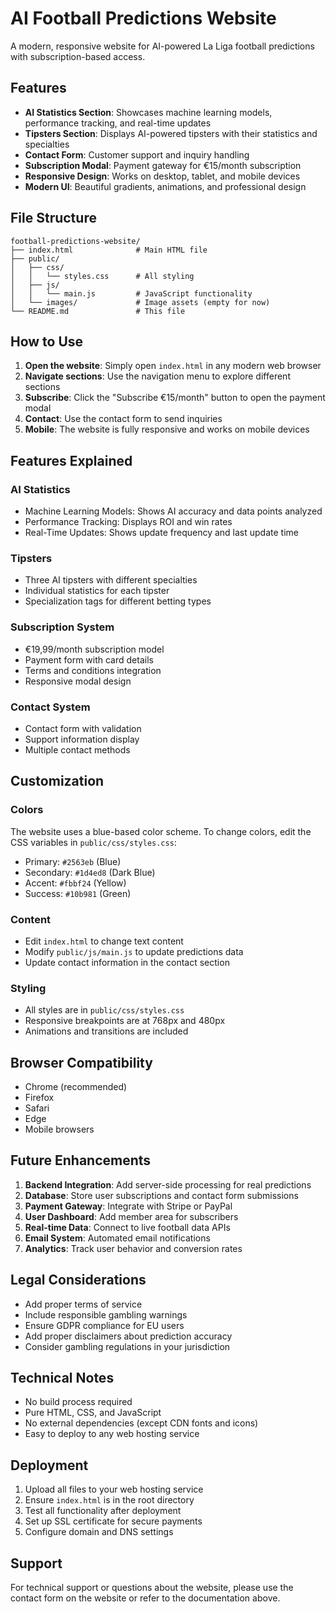 # AI Football Predictions Website

A modern, responsive website for AI-powered La Liga football predictions with subscription-based access.

## Features

- **AI Statistics Section**: Showcases machine learning models, performance tracking, and real-time updates
- **Tipsters Section**: Displays AI-powered tipsters with their statistics and specialties
- **Contact Form**: Customer support and inquiry handling
- **Subscription Modal**: Payment gateway for €15/month subscription
- **Responsive Design**: Works on desktop, tablet, and mobile devices
- **Modern UI**: Beautiful gradients, animations, and professional design

## File Structure

```
football-predictions-website/
├── index.html              # Main HTML file
├── public/
│   ├── css/
│   │   └── styles.css      # All styling
│   ├── js/
│   │   └── main.js         # JavaScript functionality
│   └── images/             # Image assets (empty for now)
└── README.md               # This file
```

## How to Use

1. **Open the website**: Simply open `index.html` in any modern web browser
2. **Navigate sections**: Use the navigation menu to explore different sections
3. **Subscribe**: Click the "Subscribe €15/month" button to open the payment modal
4. **Contact**: Use the contact form to send inquiries
5. **Mobile**: The website is fully responsive and works on mobile devices

## Features Explained

### AI Statistics
- Machine Learning Models: Shows AI accuracy and data points analyzed
- Performance Tracking: Displays ROI and win rates
- Real-Time Updates: Shows update frequency and last update time

### Tipsters
- Three AI tipsters with different specialties
- Individual statistics for each tipster
- Specialization tags for different betting types

### Subscription System
- €19,99/month subscription model
- Payment form with card details
- Terms and conditions integration
- Responsive modal design

### Contact System
- Contact form with validation
- Support information display
- Multiple contact methods

## Customization

### Colors
The website uses a blue-based color scheme. To change colors, edit the CSS variables in `public/css/styles.css`:

- Primary: `#2563eb` (Blue)
- Secondary: `#1d4ed8` (Dark Blue)
- Accent: `#fbbf24` (Yellow)
- Success: `#10b981` (Green)

### Content
- Edit `index.html` to change text content
- Modify `public/js/main.js` to update predictions data
- Update contact information in the contact section

### Styling
- All styles are in `public/css/styles.css`
- Responsive breakpoints are at 768px and 480px
- Animations and transitions are included

## Browser Compatibility

- Chrome (recommended)
- Firefox
- Safari
- Edge
- Mobile browsers

## Future Enhancements

1. **Backend Integration**: Add server-side processing for real predictions
2. **Database**: Store user subscriptions and contact form submissions
3. **Payment Gateway**: Integrate with Stripe or PayPal
4. **User Dashboard**: Add member area for subscribers
5. **Real-time Data**: Connect to live football data APIs
6. **Email System**: Automated email notifications
7. **Analytics**: Track user behavior and conversion rates

## Legal Considerations

- Add proper terms of service
- Include responsible gambling warnings
- Ensure GDPR compliance for EU users
- Add proper disclaimers about prediction accuracy
- Consider gambling regulations in your jurisdiction

## Technical Notes

- No build process required
- Pure HTML, CSS, and JavaScript
- No external dependencies (except CDN fonts and icons)
- Easy to deploy to any web hosting service

## Deployment

1. Upload all files to your web hosting service
2. Ensure `index.html` is in the root directory
3. Test all functionality after deployment
4. Set up SSL certificate for secure payments
5. Configure domain and DNS settings

## Support

For technical support or questions about the website, please use the contact form on the website or refer to the documentation above.
